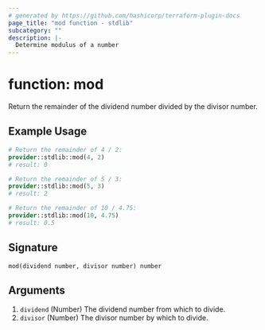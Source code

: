 ```yaml
---
# generated by https://github.com/hashicorp/terraform-plugin-docs
page_title: "mod function - stdlib"
subcategory: ""
description: |-
  Determine modulus of a number
---
```


# function: mod

Return the remainder of the dividend number divided by the divisor number.

## Example Usage

```terraform
# Return the remainder of 4 / 2:
provider::stdlib::mod(4, 2)
# result: 0

# Return the remainder of 5 / 3:
provider::stdlib::mod(5, 3)
# result: 2

# Return the remainder of 10 / 4.75:
provider::stdlib::mod(10, 4.75)
# result: 0.5
```

## Signature

<!-- signature generated by tfplugindocs -->
```text
mod(dividend number, divisor number) number
```

## Arguments

<!-- arguments generated by tfplugindocs -->
1. `dividend` (Number) The dividend number from which to divide.
1. `divisor` (Number) The divisor number by which to divide.

